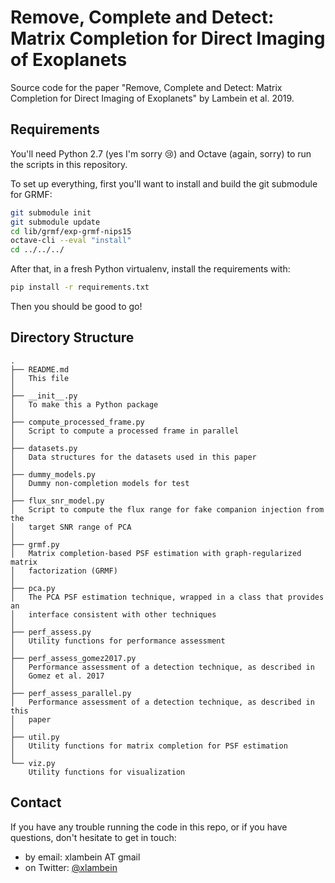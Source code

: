 
# Remove, Complete and Detect: Matrix Completion for Direct Imaging of Exoplanets

Source code for the paper "Remove, Complete and Detect: Matrix Completion for
Direct Imaging of Exoplanets" by Lambein et al. 2019.


## Requirements

You'll need Python 2.7 (yes I'm sorry 😢) and Octave (again, sorry) to run the scripts in this repository.

To set up everything, first you'll want to install and build the git submodule
for GRMF:

```bash
git submodule init
git submodule update
cd lib/grmf/exp-grmf-nips15
octave-cli --eval "install"
cd ../../../
```

After that, in a fresh Python virtualenv, install the requirements with:

```bash
pip install -r requirements.txt
```

Then you should be good to go!


## Directory Structure

	.
	├── README.md
	│	This file
	│	
	├── __init__.py
	│	To make this a Python package
	│	
	├── compute_processed_frame.py
	│	Script to compute a processed frame in parallel
	│	
	├── datasets.py
	│	Data structures for the datasets used in this paper
	│	
	├── dummy_models.py
	│	Dummy non-completion models for test
	│	
	├── flux_snr_model.py
	│	Script to compute the flux range for fake companion injection from the
	│	target SNR range of PCA
	│	
	├── grmf.py
	│	Matrix completion-based PSF estimation with graph-regularized matrix
	│	factorization (GRMF)
	│	
	├── pca.py
	│	The PCA PSF estimation technique, wrapped in a class that provides an
	│	interface consistent with other techniques
	│	
	├── perf_assess.py
	│	Utility functions for performance assessment
	│	
	├── perf_assess_gomez2017.py
	│	Performance assessment of a detection technique, as described in
	│	Gomez et al. 2017
	│	
	├── perf_assess_parallel.py
	│	Performance assessment of a detection technique, as described in this
	│	paper
	│	
	├── util.py
	│	Utility functions for matrix completion for PSF estimation
	│	
	└── viz.py
		Utility functions for visualization


## Contact

If you have any trouble running the code in this repo, or if you have
questions, don't hesitate to get in touch:

- by email: xlambein AT gmail
- on Twitter: [@xlambein](http://twitter.com/xlambein)

